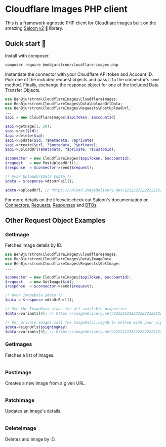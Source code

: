 # Cloudflare Images PHP client
This is a framework-agnostic PHP client for [Cloudflare Images](https://developers.cloudflare.com/images/cloudflare-images/) built on the amazing [Saloon v2](https://docs.saloon.dev/) 🤠 library.

## Quick start 🎉

Install with composer.

```bash
composer require benbjurstrom/cloudflare-images-php
```

Instantiate the connector with your Cloudflare API token and Account ID. Pick one of the included request objects and pass it to the connector's `send` method. Finally, exchange the response object for one of the included Data Transfer Objects.
```php
use BenBjurstrom\CloudflareImages\CloudflareImages;
use BenBjurstrom\CloudflareImages\Data\UploadUrlData;
use BenBjurstrom\CloudflareImages\Requests\PostUploadUrl;
...
$api = new CloudflareImages($apiToken, $accountId)

$api->getPage(1, 20);
$api->get($id);
$api->delete($id);
$api->update($id, ?$metadata, ?$private)
$api->create($url, ?$metadata, ?$private);    
$api->uploadUrl($metadata, ?$private, ?$customId);

$connector = new CloudflareImages($apiToken, $accountId);
$request   = new PostUploadUrl();
$response  = $connector->send($request);

/* @var UploadUrlData $data */
$data = $response->dtoOrFail();

$data->uploadUrl; // https://upload.imagedelivery.net/2222222222222222222222/00000000-0000-0000-0000-000000000000"
```

For more details on the lifecycle check out Saloon's documentation on [Connectors](https://docs.saloon.dev/the-basics/connectors), [Requests](https://docs.saloon.dev/the-basics/requests), [Responses](https://docs.saloon.dev/the-basics/responses) and [DTOs](https://docs.saloon.dev/the-basics/data-transfer-objects).

## Other Request Object Examples
### GetImage
Fetches image details by ID.
```php
use BenBjurstrom\CloudflareImages\CloudflareImages;
use BenBjurstrom\CloudflareImages\Data\ImageData
use BenBjurstrom\CloudflareImages\Requests\GetImage;
...

$connector = new CloudflareImages($apiToken, $accountId);
$request   = new GetImage($id);
$response  = $connector->send($request);

/* @var ImageData $data */
$data = $response->dtoOrFail();

// See the ImageData class for all available properties
$data->variants[0]; // https://imagedelivery.net/2222222222222222222222/00000000-0000-0000-0000-000000000000/public

// For private images call the ImageData::signUrls method with your signing key
$data->signUrls($signingKey)
$data->variants[0]; // https://imagedelivery.net/2222222222222222222222/00000000-0000-0000-0000-000000000000/public?sig=8217cb17667a1f1af8ed722124d7a5da9543df9e3040a51f3de6e3023812ab3
```
### GetImages
Fetches a list of images.
```php
```
### PostImage
Creates a new image from a given URL.
```php
```
### PatchImage
Updates an image's details.
```php
```
### DeleteImage
Deletes and image by ID.
```php
```
